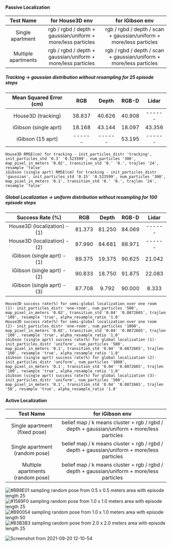 #### Passive Localization

| Test Name |  for House3D env | for iGibson env|
|:---------:|:----------------:|:--------------:|
| Single apartment | rgb / rgbd / depth + gaussian/uniform + more/less particles | rgb / rgbd / depth / scan + gaussian/uniform + more/less particles |
| Multiple apartments | rgb / rgbd / depth + gaussian/uniform + more/less particles| rgb / rgbd / depth / scan + gaussian/uniform + more/less particles |

##### Tracking -> gaussian distribution without resampling for 25 episode steps
|  Mean Squared Error (cm) |     RGB    |    Depth   |    RGB-D   |    Lidar   |
|:------------------------:|:----------:|:----------:|:----------:|:----------:|
|  House3D (tracking)      |   38.837   |   40.626   |   40.908   |   ------   |
|  iGibson (single aprt)   |   18.168   |   43.144   |   18.097   |   43.356   |
|  iGibson (15 aprt)       |   ------   |   ------   |   53.195   |   ------   |
```
House3D RMSE(cm) for tracking - init_particles_distr 'tracking', init_particles_std '0.3' '0.523599', num_particles '300', map_pixel_in_meters '0.02', transition_std '0.' '0.', trajlen '24', resample 'false'
iGibson (single aprt) RMSE(cm) for tracking - init_particles_distr 'gaussian', init_particles_std '0.15' '0.523599', num_particles '300', map_pixel_in_meters '0.1', transition_std '0.' '0.', trajlen '24', resample 'false'
```

##### Global Localization -> uniform distribution without resampling for 100 episode steps

|         Success Rate (%)       |     RGB    |    Depth   |    RGB-D   |    Lidar   |
|:------------------------------:|:----------:|:----------:|:----------:|:----------:|
|  House3D (localization) - (1)  |   81.373   |   81.250   |   84.069   |   ------   |
|  House3D (localization) - (2)  |   87.990   |   84.681   |   88.971   |   ------   |
|  iGibson (single aprt)  - (1)  |   89.375   |   19.375   |   90.625   |   21.042   |
|  iGibson (single aprt)  - (2)  |   90.833   |   18.750   |   91.875   |   22.083   |
|  iGibson (single aprt)  - (3)  |   87.708   |    9.792   |   90.000   |    8.333   |
```
House3D success rate(%) for semi-global localization over one room (1)- init_particles_distr 'one-room', num_particles '500', map_pixel_in_meters '0.02', transition_std '0.04' '0.0872665', trajlen '100', resample 'true', alpha_resample_ratio '1.0'
House3D success rate(%) for semi-global localization over one room (2)- init_particles_distr 'one-room', num_particles '1000', map_pixel_in_meters '0.02', transition_std '0.04' '0.0872665', trajlen '100', resample 'true', alpha_resample_ratio '1.0'
iGibson (single aprt) success rate(%) for global localization (1)- init_particles_distr 'uniform', num_particles '500', map_pixel_in_meters '0.1', transition_std '0.04' '0.0872665', trajlen '100', resample 'true', alpha_resample_ratio '1.0'
iGibson (single aprt) success rate(%) for global localization (2)- init_particles_distr 'uniform', num_particles '1000', map_pixel_in_meters '0.1', transition_std '0.04' '0.0872665', trajlen '100', resample 'true', alpha_resample_ratio '1.0'
iGibson (single aprt) success rate(%) for global localization (3)- init_particles_distr 'uniform', num_particles '500', map_pixel_in_meters '0.1', transition_std '0.04' '0.0872665', trajlen '50', resample 'true', alpha_resample_ratio '1.0'
```

#### Active Localization

| Test Name | for iGibson env|
|:---------:|:--------------:|
| Single apartment (fixed pose) | belief map / k means cluster + rgb / rgbd / depth + gaussian/uniform + more/less particles |
| Single apartment (random pose) | belief map / k means cluster + rgb / rgbd / depth + gaussian/uniform + more/less particles |
| Multiple apartments (random pose) |belief map / k means cluster + rgb / rgbd / depth + gaussian/uniform + more/less particles |

![#BB8E01](https://via.placeholder.com/15/BB8E01/000000?text=+) sampling random pose from 0.5 x 0.5 meters area with episode length 25\
![#1589F0](https://via.placeholder.com/15/1589F0/000000?text=+) sampling random pose from 1.0 x 1.0 meters area with episode length 25\
![#B90054](https://via.placeholder.com/15/B90054/000000?text=+) sampling random pose from 1.0 x 1.0 meters area with episode length 50\
![#B3B3B3](https://via.placeholder.com/15/B3B3B3/000000?text=+) sampling random pose from 2.0 x 2.0 meters area with episode length 25

![Screenshot from 2021-09-20 12-10-54](https://user-images.githubusercontent.com/4303534/133989025-7fde1bb4-6a5e-4d60-b07e-8aaea35f17a4.png "Rl agent")
